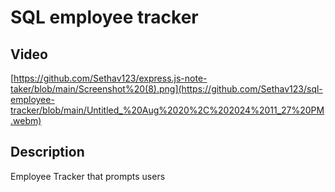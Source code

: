 # SQL employee tracker

## Video
[https://github.com/Sethav123/express.js-note-taker/blob/main/Screenshot%20(8).png](https://github.com/Sethav123/sql-employee-tracker/blob/main/Untitled_%20Aug%2020%2C%202024%2011_27%20PM.webm)

## Description
Employee Tracker that prompts users 
